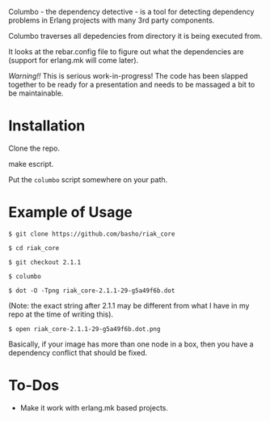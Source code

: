 Columbo - the dependency detective - is a tool for detecting dependency problems in Erlang projects with many 3rd party components.

Columbo traverses all depedencies from directory it is being executed from.

It looks at the rebar.config file to figure out what the dependencies are (support for erlang.mk will come later).

*Warning!!* This is serious work-in-progress! The code has been slapped together to be ready for a presentation and needs to be massaged a bit to be maintainable.

# Installation

Clone the repo.

make escript.

Put the `columbo` script somewhere on your path.

# Example of Usage

`$ git clone https://github.com/basho/riak_core` 

`$ cd riak_core` 

`$ git checkout 2.1.1` 

`$ columbo` 

`$ dot -O -Tpng riak_core-2.1.1-29-g5a49f6b.dot` 

(Note: the exact string after 2.1.1 may be different from what I have in my repo at the time of writing this).

`$ open riak_core-2.1.1-29-g5a49f6b.dot.png` 

Basically, if your image has more than one node in a box, then you have a dependency conflict that should be fixed.

# To-Dos

* Make it work with erlang.mk based projects.
